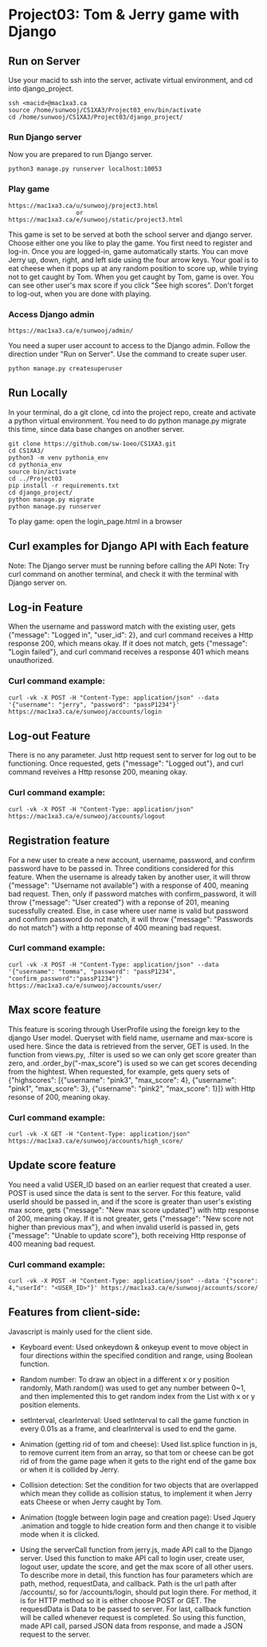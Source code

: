 # Project03: Tom & Jerry game with Django

## Run on Server
Use your macid to ssh into the server, activate virtual environment, and cd into django_project.

    ssh <macid>@mac1xa3.ca
    source /home/sunwooj/CS1XA3/Project03_env/bin/activate
    cd /home/sunwooj/CS1XA3/Project03/django_project/


### Run Django server
Now you are prepared to run Django server. 

    python3 manage.py runserver localhost:10053

### Play game

    https://mac1xa3.ca/u/sunwooj/project3.html
                       or
    https://mac1xa3.ca/e/sunwooj/static/project3.html

This game is set to be served at both the school server and django server. Choose either one you like to play the game. 
You first need to register and log-in. Once you are logged-in, game automatically starts. You can move Jerry up, down, right, and left side using the four arrow keys. Your goal is to eat cheese when it pops up at any random position to score up, while trying not to get caught by Tom. When you get caught by Tom, game is over. You can see other user's max score if you click "See high scores". Don't forget to log-out, when you are done with playing.

### Access Django admin 

    https://mac1xa3.ca/e/sunwooj/admin/

You need a super user account to access to the Django admin. Follow the direction under "Run on Server". Use the command to create super user. 

    python manage.py createsuperuser


## Run Locally
In your terminal, do a git clone, cd into the project repo, create and activate a python virtual environment. You need to do python manage.py migrate this time, since data base changes on another server.

    git clone https://github.com/sw-1oeo/CS1XA3.git
    cd CS1XA3/
    python3 -m venv pythonia_env 
    cd pythonia_env
    source bin/activate
    cd ../Project03
    pip install -r requirements.txt
    cd django_project/
    python manage.py migrate
    python manage.py runserver 

To play game: open the login_page.html in a browser


## Curl examples for Django API with Each feature

Note: The Django server must be running before calling the API
Note: Try curl command on another terminal, and check it with the terminal with Django server on.


## Log-in Feature
When the username and password match with the existing user, gets {"message": "Logged in", "user_id": 2}, and curl command receives a Http response 200, which means okay. If it does not match, gets {"message": "Login failed"}, and curl command receives a response 401 which means unauthorized. 

### Curl command example:

    curl -vk -X POST -H "Content-Type: application/json" --data '{"username": "jerry", "password": "passP1234"}' https://mac1xa3.ca/e/sunwooj/accounts/login


## Log-out Feature
There is no any parameter. Just http request sent to server for log out to be functioning. Once requested, gets {"message": "Logged out"}, and curl command reveives a Http resonse 200, meaning okay. 

### Curl command example:

    curl -vk -X POST -H "Content-Type: application/json" https://mac1xa3.ca/e/sunwooj/accounts/logout


## Registration feature
For a new user to create a new account, username, password, and confirm password have to be passed in. Three conditions considered for this feature. When the username is already taken by another user, it will throw {"message": "Username not available"} with a response of 400, meaning bad request. Then, only if password matches with confirm_password, it will throw {"message": "User created"} with a reponse of 201, meaning sucessfully created. Else, in case where user name is valid but password and confirm password do not match, it will throw {"message": "Passwords do not match"} with a http reponse of 400 meaning bad request. 

### Curl command example:

    curl -vk -X POST -H "Content-Type: application/json" --data '{"username": "tomma", "password": "passP1234", "confirm_password":"passP1234"}' https://mac1xa3.ca/e/sunwooj/accounts/user/


## Max score feature
This feature is scoring through UserProfile using the foreign key to the django User model. Queryset with field name, username and max-score is used here. Since the data is retrieved from the server, GET is used. In the function from views.py, .filter is used so we can only get score greater than zero, and .order_by("-max_score") is used so we can get scores decending from the hightest. When requested, for example, gets query sets of {"highscores": [{"username": "pink3", "max_score": 4}, {"username": "pink1", "max_score": 3}, {"username": "pink2", "max_score": 1}]} with Http resonse of 200, meaning okay. 
   
### Curl command example:

    curl -vk -X GET -H "Content-Type: application/json" https://mac1xa3.ca/e/sunwooj/accounts/high_score/


## Update score feature
You need a valid USER_ID based on an earlier request that created a user. POST is used since the data is sent to the server. For this feature, valid userId should be passed in, and if the score is greater than user's existing max score, gets {"message": "New max score updated"} with http response of 200, meaning okay. If it is not greater, gets {"message": "New score not higher than previous max"}, and when invalid userId is passed in, gets {"message": "Unable to update score"}, both receiving Http response of 400 meaning bad request.   

### Curl command example:

    curl -vk -X POST -H "Content-Type: application/json" --data '{"score": 4,"userId": "<USER_ID>"}' https://mac1xa3.ca/e/sunwooj/accounts/score/


## Features from client-side: 

Javascript is mainly used for the client side. 

* Keyboard event: Used onkeydown & onkeyup event to move object in four directions within the specified condition and range, using Boolean function. 

* Random number: To draw an object in a different x or y position randomly, Math.random() was used to get any number between 0~1, and then implemented this to get random index from the List with x or y position elements.

* setInterval, clearInterval: Used setInterval to call the game function in every 0.01s as a frame, and clearInterval is used to end the game.

* Animation (getting rid of tom and cheese): Used list.splice function in js, to remove current item from an array, so that tom or cheese can be got rid of from the game page when it gets to the right end of the game box or when it is collided by Jerry.

* Collision detection: Set the condition for two objects that are overlapped which mean they collide as collision status, to implement it when Jerry eats Cheese or when Jerry caught by Tom.

* Animation (toggle between login page and creation page): Used Jquery .animation and toggle to hide creation form and then change it to visible mode when it is clicked.

* Using the serverCall function from jerry.js, made API call to the Django server. Used this function to make API call to login user, create user, logout user, update the score, and get the max score of all other users. To describe more in detail, this function has four parameters which are path, method, requestData, and callback. Path is the url path after /accounts/, so for /accounts/login, should put login there. For method, it is for HTTP method so it is either choose POST or GET. The requesdData is Data to be passed to server. For last, callback function will be called whenever request is completed. So using this function, made API call, parsed JSON data from response, and made a JSON request to the server. 
